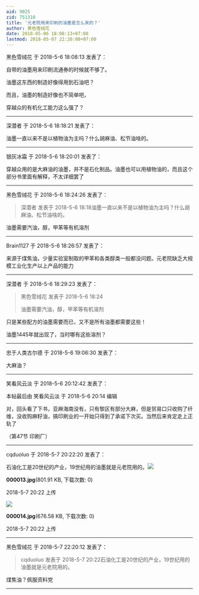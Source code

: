 ```yaml
---
aid: 9025
zid: 751310
title: '元老院用来印刷的油墨是怎么来的？'
author: 黑色雪绒花
date: 2018-05-06 18:08:13+07:00
lastmod: 2018-05-07 22:20:00+07:00
---
```


黑色雪绒花 于 2018-5-6 18:08:13 发表了：

自带的油墨用来印刷流通券的时候就不够了。

油墨这东西的制造好像得用到石油吧？

而且，油墨的制造好像也不简单吧，

穿越众的有机化工能力这么强了？

---------

深潜者 于 2018-5-6 18:18:21 发表了：

油墨一直以来不是以植物油为主吗？什么胡麻油、松节油啥的。

---------

银灰冰霜 于 2018-5-6 18:20:01 发表了：

穿越众用的是大麻油的油墨，并不是石化制品。油墨也可以用植物油的，而且这个部分书里面有解释，不太详细罢了

---------

黑色雪绒花 于 2018-5-6 18:24:26 发表了：

> 深潜者 发表于 2018-5-6 18:18油墨一直以来不是以植物油为主吗？什么胡麻油、松节油啥的。



油墨需要汽油，醇，甲苯等有机溶剂

---------

Brain1127 于 2018-5-6 18:26:57 发表了：

来源于煤焦油，少量实验室制取的甲苯和各类醇类一般都没问题。元老院缺乏大规模工业化生产以上产品的能力

---------

深潜者 于 2018-5-6 18:29:23 发表了：

> 黑色雪绒花 发表于 2018-5-6 18:24
> 
> 油墨需要汽油，醇，甲苯等有机溶剂



只是某些配方的油墨需要而已，又不是所有油墨都需要这些！

油墨1445年就出现了，当时哪有这些溶剂？

---------

忠于人类古尔德 于 2018-5-6 19:06:30 发表了：

大麻油？

---------

笑看风云淡 于 2018-5-6 20:12:42 发表了：

本帖最后由 笑看风云淡 于 2018-5-6 20:14 编辑 

对，回头看了下书，亚麻海南没有，只有黎区有部分大麻，但是贸易口只收购了纤维，没收购麻籽油，搞印刷业的一开始只得到了承诺下次买。当然后来肯定走上正轨了

（第47节 印刷厂）

---------

cqduoluo 于 2018-5-7 20:22:20 发表了：

石油化工是20世纪的产业，19世纪用的油墨就是元老院用的。![](https://cdn.jsdelivr.net/gh/lzjluzijie/beichao@main/static/img/202213p932eviv2mzz0yqe.jpg)



**000013.jpg**(801.91 KB, 下载次数: 0)



2018-5-7 20:22 上传



![](https://cdn.jsdelivr.net/gh/lzjluzijie/beichao@main/static/img/202215z7155wx731x7ez74.jpg)



**000014.jpg**(676.58 KB, 下载次数: 0)



2018-5-7 20:22 上传

---------

黑色雪绒花 于 2018-5-7 22:20:12 发表了：

> cqduoluo 发表于 2018-5-7 20:22石油化工是20世纪的产业，19世纪用的油墨就是元老院用的。



煤焦油？佩服资料党

---------

